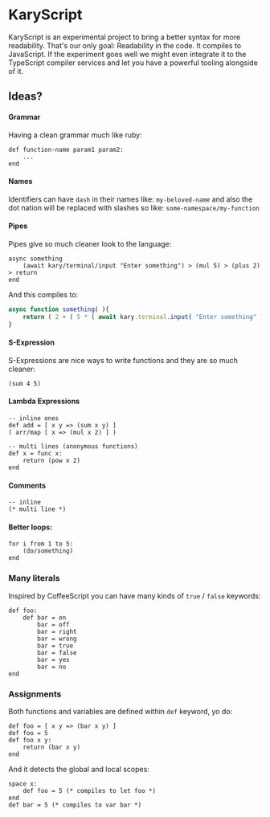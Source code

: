 
# KaryScript
KaryScript is an experimental project to bring a better syntax for more readability. That's our only goal: Readability in the code. It compiles to JavaScript. If the experiment goes well we might even integrate it to the TypeScript compiler services and let you have a powerful tooling alongside of it.


## Ideas?
#### Grammar
Having a clean grammar much like ruby:
```
def function-name param1 param2:
    ...
end
```

#### Names
Identifiers can have `dash` in their names like: `my-beloved-name` and also the dot nation will be replaced with slashes so like: `some-namespace/my-function`

#### Pipes
Pipes give so much cleaner look to the language:
```
async something
    (await kary/terminal/input "Enter something") > (mul 5) > (plus 2) > return
end
```
And this compiles to:
```TypeScript
async function something( ){
    return ( 2 + ( 5 * ( await kary.terminal.input( "Enter something" ) ) ) )
}
```

#### S-Expression
S-Expressions are nice ways to write functions and they are so much cleaner:
```
(sum 4 5)
```

#### Lambda Expressions
```
-- inline ones
def add = [ x y => (sum x y) ]
( arr/map [ x => (mul x 2) ] ) 

-- multi lines (anonymous functions)
def x = func x:
    return (pow x 2)
end
```

#### Comments
```
-- inline
(* multi line *)
```

#### Better loops:
```
for i from 1 to 5:
    (do/something)
end
```

### Many literals
Inspired by CoffeeScript you can have many kinds of `true` / `false` keywords:
```
def foo:
    def bar = on
        bar = off
        bar = right
        bar = wrong
        bar = true
        bar = false
        bar = yes
        bar = no
end
```

### Assignments
Both functions and variables are defined within `def` keyword, yo do:
```
def foo = [ x y => (bar x y) ]
def foo = 5
def foo x y:
    return (bar x y)
end
```
And it detects the global and local scopes:
```
space x:
    def foo = 5 (* compiles to let foo *)
end
def bar = 5 (* compiles to var bar *)
```